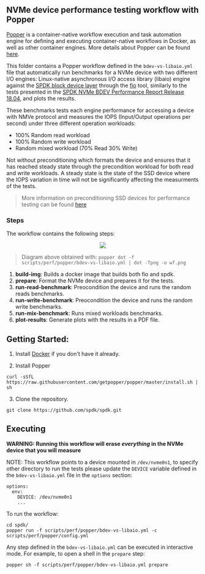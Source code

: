## NVMe device performance testing workflow with Popper

[Popper](https://github.com/getpopper/popper) is a container-native workflow execution and task automation engine for defining and executing container-native workflows in Docker, as well as other container engines. 
More details about Popper can be found [here](https://popper.readthedocs.io/).

This folder contains a Popper workflow defined in the `bdev-vs-libaio.yml` file that automatically run benchmarks for a NVMe device with two different I/O engines: Linux-native asynchronous I/O access library (libaio) engine against the [SPDK block device layer](https://spdk.io/doc/bdev.html) through the [fio](https://fio.readthedocs.io/en/latest/fio_doc.html) tool, similarly to the tests presented in the [SPDK NVMe BDEV Performance Report Release 18.04](https://ci.spdk.io/download/performance-reports/SPDK_nvme_bdev_perf_report_18.04.pdf), and plots the results.

These benchmarks tests each engine performance for accessing a device with NMVe protocol and measures the IOPS (Input/Output operations per second) under three different operation workloads: 
- 100% Random read workload
- 100% Random write workload
- Random mixed workload (70% Read 30% Write)

Not without preconditioning which formats the device and ensures that it has reached steady state through the precondition workload for both read and write workloads. A steady state is the state of the SSD device where the IOPS variation in time will not be significantly affecting the measurments of the tests. 

> More information on preconditioning SSD devices for performance testing can be found [here](https://www.snia.org/sites/default/files/technical_work/PTS/SSS_PTS_2.0.1.pdf)

### Steps
The workflow contains the following steps:
<p align="center">
  <img src="https://user-images.githubusercontent.com/33427387/86626258-4e136d00-bf7b-11ea-95fe-7ed924fd12dd.png">
</p>

> Diagram above obtained with:
 > `popper dot -f scripts/perf/popper/bdev-vs-libaio.yml | dot -Tpng -o wf.png`
 
 1. **build-img**: Builds a docker image that builds both fio and spdk.
 2. **prepare**: Format the NVMe device and prepares it for the tests.
 3. **run-read-benchmark**: Preocondition the device and runs the random reads benchmarks.
 4. **run-write-benchmark**: Preocondition the device and runs the random write benchmarks.
 5. **run-mix-benchmark**: Runs mixed workloads benchmarks.
 6. **plot-results**: Generate plots with the results in a PDF file.

## Getting Started:

1. Install [Docker](https://docs.docker.com/get-docker/) if you don't have it already.


2. Install Popper
```
curl -sSfL https://raw.githubusercontent.com/getpopper/popper/master/install.sh | sh
```

3. Clone the repository.
```
git clone https://github.com/spdk/spdk.git
```

## Executing
**WARNING: Running this workflow will erase *everything* in the NVMe device that you will measure**

NOTE: This workflow points to a device mounted in `/dev/nvme0n1`, to specify other directory to run the tests please update the `DEVICE` variable defined in the `bdev-vs-libaio.yml` file in the `options` section:

```
options:
  env:
    DEVICE: /dev/nvme0n1
    ...
```
To run the workflow:

```
cd spdk/
popper run -f scripts/perf/popper/bdev-vs-libaio.yml -c scripts/perf/popper/config.yml
```
Any step defined in the `bdev-vs-libaio.yml` can be executed in interactive mode. For example, to open a shell in the `prepare` step:

```
popper sh -f scripts/perf/popper/bdev-vs-libaio.yml prepare
```